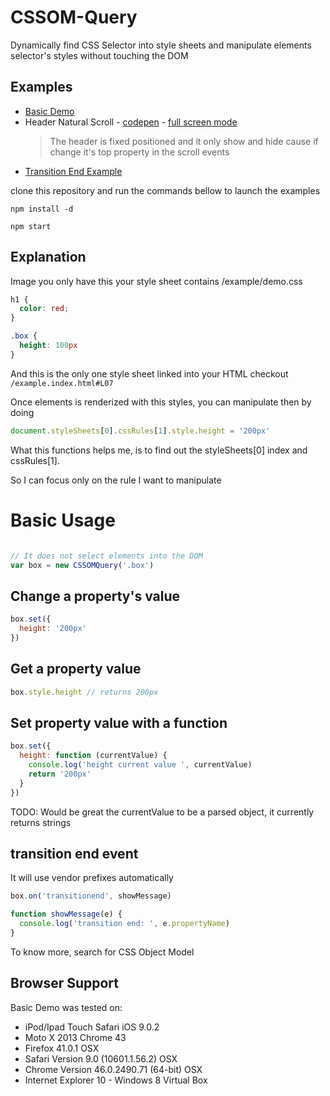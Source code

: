 # CSSOM-Query

Dynamically find CSS Selector into style sheets and manipulate elements selector's styles without touching the DOM

## Examples
 * [Basic Demo](http://felquis.github.io/CSSOM-Query/example/)
 * Header Natural Scroll - [codepen](http://codepen.io/felquis/pen/GpybaX) - [full screen mode](http://s.codepen.io/felquis/debug/GpybaX)
   > The header is fixed positioned and it only show and hide cause if
     change it's top property in the scroll events
 * [Transition End Example](http://felquis.github.io/CSSOM-Query/example/demo2/)

clone this repository and run the commands bellow to launch the examples
```shell
npm install -d

npm start
```

## Explanation

Image you only have this  your style sheet contains
/example/demo.css
```css
h1 {
  color: red;
}

.box {
  height: 100px
}
```

And this is the only one style sheet linked into your HTML
checkout `/example.index.html#L07`

Once elements is renderized with this styles, you can manipulate then by doing
```js
document.styleSheets[0].cssRules[1].style.height = '200px'
```

What this functions helps me, is to find out the styleSheets[0] index and cssRules[1].

So I can focus only on the rule I want to manipulate

# Basic Usage

```js

// It does not select elements into the DOM
var box = new CSSOMQuery('.box')
```

## Change a property's value
```js
box.set({
  height: '200px'
})
```

## Get a property value
```js
box.style.height // returns 200px
```

## Set property value with a function
```js
box.set({
  height: function (currentValue) {
    console.log('height current value ', currentValue)
    return '200px'
  }
})
```

TODO: Would be great the currentValue to be a parsed object, it currently returns strings

## transition end event

It will use vendor prefixes automatically

```js
box.on('transitionend', showMessage)

function showMessage(e) {
  console.log('transition end: ', e.propertyName)
}
```

To know more, search for CSS Object Model

## Browser Support
Basic Demo was tested on:
- iPod/Ipad Touch Safari iOS 9.0.2
- Moto X 2013 Chrome 43
- Firefox 41.0.1 OSX
- Safari Version 9.0 (10601.1.56.2) OSX
- Chrome Version 46.0.2490.71 (64-bit) OSX
- Internet Explorer 10 - Windows 8 Virtual Box
